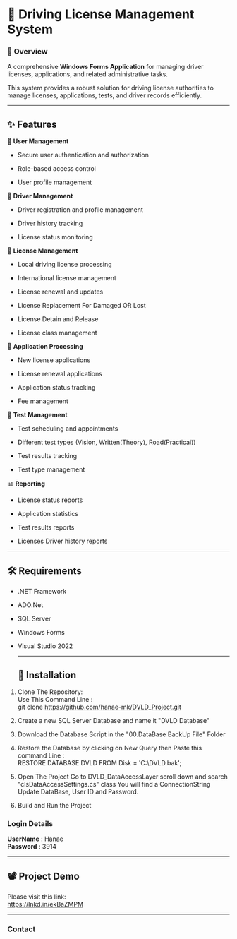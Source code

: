  # 🚗 Driving License Management System

 ### 👀 **Overview**  

A comprehensive **Windows Forms Application** for managing driver licenses, applications, and related administrative tasks.

This system provides a robust solution for driving license authorities to manage licenses, applications, tests, and driver records efficiently.
***
## ✨ **Features**

👤 **User Management**

- Secure user authentication and authorization 

- Role-based access control

- User profile management

👥 **Driver Management**

- Driver registration and profile management

- Driver history tracking

- License status monitoring

📄 **License Management**  

- Local driving license processing

- International license management

- License renewal and updates

- License Replacement For Damaged OR Lost

- License Detain and Release

- License class management

📄 **Application Processing**

- New license applications

- License renewal applications

- Application status tracking

- Fee management

🧪 **Test Management**

- Test scheduling and appointments

- Different test types (Vision, Written(Theory), Road(Practical))

- Test results tracking

- Test type management

📊 **Reporting**

- License status reports

- Application statistics

- Test results reports

- Licenses Driver history reports
***
## 🛠️ **Requirements**

- .NET Framework

- ADO.Net

- SQL Server

- Windows Forms

- Visual Studio 2022
  ***
  ## 🚀 Installation

1. Clone The Repository:  
Use This Command Line :  
git clone https://github.com/hanae-mk/DVLD_Project.git

2. Create a new SQL Server Database and name it "DVLD Database"

3. Download the Database Script in the "00.DataBase BackUp File" Folder

4. Restore the Database by clicking on New Query then Paste this command Line :  
   RESTORE DATABASE DVLD FROM Disk = 'C:\DVLD.bak';

5. Open The Project Go to DVLD_DataAccessLayer scroll down and search "clsDataAccessSettings.cs" class
   You will find a ConnectionString
   Update DataBase, User ID and Password.
   
6. Build and Run the Project  
### **Login Details**   
   **UserName** : Hanae    
   **Password** : 3914
***
## 📽️ **Project Demo**

Please visit this link:  
https://lnkd.in/ekBaZMPM

***
### Contact






